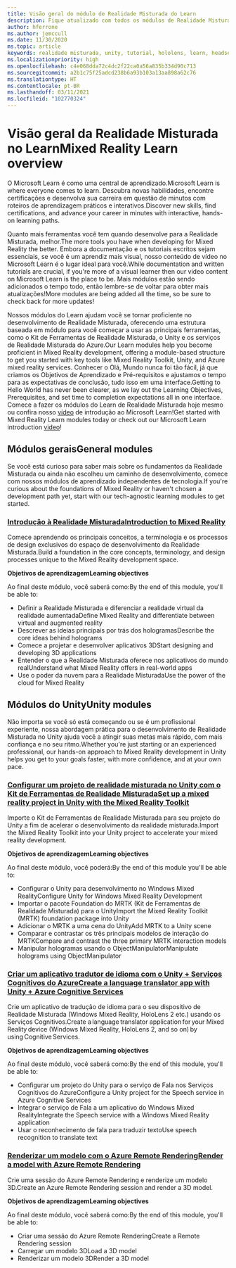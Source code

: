 ```yaml
---
title: Visão geral do módulo de Realidade Misturada do Learn
description: Fique atualizado com todos os módulos de Realidade Misturada disponível hospedados na plataforma Microsoft Learn.
author: hferrone
ms.author: jemccull
ms.date: 11/30/2020
ms.topic: article
keywords: realidade misturada, unity, tutorial, hololens, learn, headset de realidade misturada, headset do windows mixed reality, headset de realidade virtual, o que é a realidade virtual, o que é a realidade aumentada, MRTK, kit de ferramentas de realidade misturada, tradução de linguagem, Azure, serviços cognitivos do Azure, Microsoft Learn
ms.localizationpriority: high
ms.openlocfilehash: c4e068dda72c4dc2f22ca0a56a835b334d90c713
ms.sourcegitcommit: a2b1c75f25adcd238b6a93b103a13aa898a62c76
ms.translationtype: HT
ms.contentlocale: pt-BR
ms.lasthandoff: 03/11/2021
ms.locfileid: "102770324"
---
```

# <a name="mixed-reality-learn-overview"></a><span data-ttu-id="5acfc-104">Visão geral da Realidade Misturada no Learn</span><span class="sxs-lookup"><span data-stu-id="5acfc-104">Mixed Reality Learn overview</span></span>

<span data-ttu-id="5acfc-105">O Microsoft Learn é como uma central de aprendizado.</span><span class="sxs-lookup"><span data-stu-id="5acfc-105">Microsoft Learn is where everyone comes to learn.</span></span> <span data-ttu-id="5acfc-106">Descubra novas habilidades, encontre certificações e desenvolva sua carreira em questão de minutos com 	roteiros de aprendizagem práticos e interativos.</span><span class="sxs-lookup"><span data-stu-id="5acfc-106">Discover new skills, find certifications, and advance your career in minutes with interactive, hands-on learning paths.</span></span> 

<span data-ttu-id="5acfc-107">Quanto mais ferramentas você tem quando desenvolve para a Realidade Misturada, melhor.</span><span class="sxs-lookup"><span data-stu-id="5acfc-107">The more tools you have when developing for Mixed Reality the better.</span></span> <span data-ttu-id="5acfc-108">Embora a documentação e os tutoriais escritos sejam essenciais, se você é um aprendiz mais visual, nosso conteúdo de vídeo no Microsoft Learn é o lugar ideal para você.</span><span class="sxs-lookup"><span data-stu-id="5acfc-108">While documentation and written tutorials are crucial, if you're more of a visual learner then our video content on Microsoft Learn is the place to be.</span></span> <span data-ttu-id="5acfc-109">Mais módulos estão sendo adicionados o tempo todo, então lembre-se de voltar para obter mais atualizações!</span><span class="sxs-lookup"><span data-stu-id="5acfc-109">More modules are being added all the time, so be sure to check back for more updates!</span></span>

<span data-ttu-id="5acfc-110">Nossos módulos do Learn ajudam você se tornar proficiente no desenvolvimento de Realidade Misturada, oferecendo uma estrutura baseada em módulo para você começar a usar as principais ferramentas, como o Kit de Ferramentas de Realidade Misturada, o Unity e os serviços de Realidade Misturada do Azure.</span><span class="sxs-lookup"><span data-stu-id="5acfc-110">Our Learn modules help you become proficient in Mixed Reality development, offering a module-based structure to get you started with key tools like Mixed Reality Toolkit, Unity, and Azure mixed reality services.</span></span> <span data-ttu-id="5acfc-111">Conhecer o Olá, Mundo nunca foi tão fácil, já que criamos os Objetivos de Aprendizado e Pré-requisitos e ajustamos o tempo para as expectativas de conclusão, tudo isso em uma interface.</span><span class="sxs-lookup"><span data-stu-id="5acfc-111">Getting to Hello World has never been clearer, as we lay out the Learning Objectives, Prerequisites, and set time to completion expectations all in one interface.</span></span> <span data-ttu-id="5acfc-112">Comece a fazer os módulos do Learn de Realidade Misturada hoje mesmo ou confira nosso [vídeo](https://channel9.msdn.com/Blogs/One-Dev-Minute/What-is-Microsoft-Learn) de introdução ao Microsoft Learn!</span><span class="sxs-lookup"><span data-stu-id="5acfc-112">Get started with Mixed Reality Learn modules today or check out our Microsoft Learn introduction [video](https://channel9.msdn.com/Blogs/One-Dev-Minute/What-is-Microsoft-Learn)!</span></span>

## <a name="general-modules"></a><span data-ttu-id="5acfc-113">Módulos gerais</span><span class="sxs-lookup"><span data-stu-id="5acfc-113">General modules</span></span>

<span data-ttu-id="5acfc-114">Se você está curioso para saber mais sobre os fundamentos da Realidade Misturada ou ainda não escolheu um caminho de desenvolvimento, comece com nossos módulos de aprendizado independentes de tecnologia.</span><span class="sxs-lookup"><span data-stu-id="5acfc-114">If you're curious about the foundations of Mixed Reality or haven't chosen a development path yet, start with our tech-agnostic learning modules to get started.</span></span>

### <a name="introduction-to-mixed-reality"></a>[<span data-ttu-id="5acfc-115">Introdução à Realidade Misturada</span><span class="sxs-lookup"><span data-stu-id="5acfc-115">Introduction to Mixed Reality</span></span>](/learn/modules/intro-to-mixed-reality/)

<span data-ttu-id="5acfc-116">Comece aprendendo os principais conceitos, a terminologia e os processos de design exclusivos do espaço de desenvolvimento da Realidade Misturada.</span><span class="sxs-lookup"><span data-stu-id="5acfc-116">Build a foundation in the core concepts, terminology, and design processes unique to the Mixed Reality development space.</span></span>

<span data-ttu-id="5acfc-117">**Objetivos de aprendizagem**</span><span class="sxs-lookup"><span data-stu-id="5acfc-117">**Learning objectives**</span></span>

<span data-ttu-id="5acfc-118">Ao final deste módulo, você saberá como:</span><span class="sxs-lookup"><span data-stu-id="5acfc-118">By the end of this module, you'll be able to:</span></span>

* <span data-ttu-id="5acfc-119">Definir a Realidade Misturada e diferenciar a realidade virtual da realidade aumentada</span><span class="sxs-lookup"><span data-stu-id="5acfc-119">Define Mixed Reality and differentiate between virtual and augmented reality</span></span>
* <span data-ttu-id="5acfc-120">Descrever as ideias principais por trás dos hologramas</span><span class="sxs-lookup"><span data-stu-id="5acfc-120">Describe the core ideas behind holograms</span></span>
* <span data-ttu-id="5acfc-121">Comece a projetar e desenvolver aplicativos 3D</span><span class="sxs-lookup"><span data-stu-id="5acfc-121">Start designing and developing 3D applications</span></span>
* <span data-ttu-id="5acfc-122">Entender o que a Realidade Misturada oferece nos aplicativos do mundo real</span><span class="sxs-lookup"><span data-stu-id="5acfc-122">Understand what Mixed Reality offers in real-world apps</span></span>
* <span data-ttu-id="5acfc-123">Use o poder da nuvem para a Realidade Misturada</span><span class="sxs-lookup"><span data-stu-id="5acfc-123">Use the power of the cloud for Mixed Reality</span></span>

## <a name="unity-modules"></a><span data-ttu-id="5acfc-124">Módulos do Unity</span><span class="sxs-lookup"><span data-stu-id="5acfc-124">Unity modules</span></span>

<span data-ttu-id="5acfc-125">Não importa se você só está começando ou se é um profissional experiente, nossa abordagem prática para o desenvolvimento de Realidade Misturada no Unity ajuda você a atingir suas metas mais rápido, com mais confiança e no seu ritmo.</span><span class="sxs-lookup"><span data-stu-id="5acfc-125">Whether you're just starting or an experienced professional, our hands-on approach to Mixed Reality development in Unity helps you get to your goals faster, with more confidence, and at your own pace.</span></span>

### <a name="set-up-a-mixed-reality-project-in-unity-with-the-mixed-reality-toolkit"></a>[<span data-ttu-id="5acfc-126">Configurar um projeto de realidade misturada no Unity com o Kit de Ferramentas de Realidade Misturada</span><span class="sxs-lookup"><span data-stu-id="5acfc-126">Set up a mixed reality project in Unity with the Mixed Reality Toolkit</span></span>](/learn/modules/mixed-reality-toolkit-project-unity/)

<span data-ttu-id="5acfc-127">Importe o Kit de Ferramentas de Realidade Misturada para seu projeto do Unity a fim de acelerar o desenvolvimento da realidade misturada.</span><span class="sxs-lookup"><span data-stu-id="5acfc-127">Import the Mixed Reality Toolkit into your Unity project to accelerate your mixed reality development.</span></span>

<span data-ttu-id="5acfc-128">**Objetivos de aprendizagem**</span><span class="sxs-lookup"><span data-stu-id="5acfc-128">**Learning objectives**</span></span>

<span data-ttu-id="5acfc-129">Ao final deste módulo, você poderá:</span><span class="sxs-lookup"><span data-stu-id="5acfc-129">By the end of this module you'll be able to:</span></span>

* <span data-ttu-id="5acfc-130">Configurar o Unity para desenvolvimento no Windows Mixed Reality</span><span class="sxs-lookup"><span data-stu-id="5acfc-130">Configure Unity for Windows Mixed Reality Development</span></span>
* <span data-ttu-id="5acfc-131">Importar o pacote Foundation do MRTK (Kit de Ferramentas de Realidade Misturada) para o Unity</span><span class="sxs-lookup"><span data-stu-id="5acfc-131">Import the Mixed Reality Toolkit (MRTK) foundation package into Unity</span></span>
* <span data-ttu-id="5acfc-132">Adicionar o MRTK a uma cena do Unity</span><span class="sxs-lookup"><span data-stu-id="5acfc-132">Add MRTK to a Unity scene</span></span>
* <span data-ttu-id="5acfc-133">Comparar e contrastar os três principais modelos de interação do MRTK</span><span class="sxs-lookup"><span data-stu-id="5acfc-133">Compare and contrast the three primary MRTK interaction models</span></span>
* <span data-ttu-id="5acfc-134">Manipular hologramas usando o ObjectManipulator</span><span class="sxs-lookup"><span data-stu-id="5acfc-134">Manipulate holograms using ObjectManipulator</span></span>

### <a name="create-a-language-translator-app-with-unity--azure-cognitive-services"></a>[<span data-ttu-id="5acfc-135">Criar um aplicativo tradutor de idioma com o Unity + Serviços Cognitivos do Azure</span><span class="sxs-lookup"><span data-stu-id="5acfc-135">Create a language translator app with Unity + Azure Cognitive Services</span></span>](/learn/modules/create-language-translator-mixed-reality-application-unity-azure-cognitive-services/)

<span data-ttu-id="5acfc-136">Crie um aplicativo de tradução de idioma para o seu dispositivo de Realidade Misturada (Windows Mixed Reality, HoloLens 2 etc.) usando os Serviços Cognitivos.</span><span class="sxs-lookup"><span data-stu-id="5acfc-136">Create a language translator application for your Mixed Reality device (Windows Mixed Reality, HoloLens 2, and so on) by using Cognitive Services.</span></span>

<span data-ttu-id="5acfc-137">**Objetivos de aprendizagem**</span><span class="sxs-lookup"><span data-stu-id="5acfc-137">**Learning objectives**</span></span>

<span data-ttu-id="5acfc-138">Ao final deste módulo, você saberá como:</span><span class="sxs-lookup"><span data-stu-id="5acfc-138">By the end of this module, you'll be able to:</span></span>

* <span data-ttu-id="5acfc-139">Configurar um projeto do Unity para o serviço de Fala nos Serviços Cognitivos do Azure</span><span class="sxs-lookup"><span data-stu-id="5acfc-139">Configure a Unity project for the Speech service in Azure Cognitive Services</span></span>
* <span data-ttu-id="5acfc-140">Integrar o serviço de Fala a um aplicativo do Windows Mixed Reality</span><span class="sxs-lookup"><span data-stu-id="5acfc-140">Integrate the Speech service with a Windows Mixed Reality application</span></span>
* <span data-ttu-id="5acfc-141">Usar o reconhecimento de fala para traduzir texto</span><span class="sxs-lookup"><span data-stu-id="5acfc-141">Use speech recognition to translate text</span></span>

### <a name="render-a-model-with-azure-remote-rendering"></a>[<span data-ttu-id="5acfc-142">Renderizar um modelo com o Azure Remote Rendering</span><span class="sxs-lookup"><span data-stu-id="5acfc-142">Render a model with Azure Remote Rendering</span></span>](/learn/modules/render-model-azure-remote-rendering-unity/)

<span data-ttu-id="5acfc-143">Crie uma sessão do Azure Remote Rendering e renderize um modelo 3D.</span><span class="sxs-lookup"><span data-stu-id="5acfc-143">Create an Azure Remote Rendering session and render a 3D model.</span></span>

<span data-ttu-id="5acfc-144">**Objetivos de aprendizagem**</span><span class="sxs-lookup"><span data-stu-id="5acfc-144">**Learning objectives**</span></span>

<span data-ttu-id="5acfc-145">Ao final deste módulo, você saberá como:</span><span class="sxs-lookup"><span data-stu-id="5acfc-145">By the end of this module, you'll be able to:</span></span>

* <span data-ttu-id="5acfc-146">Criar uma sessão do Azure Remote Rendering</span><span class="sxs-lookup"><span data-stu-id="5acfc-146">Create a Remote Rendering session</span></span>
* <span data-ttu-id="5acfc-147">Carregar um modelo 3D</span><span class="sxs-lookup"><span data-stu-id="5acfc-147">Load a 3D model</span></span>
* <span data-ttu-id="5acfc-148">Renderizar um modelo 3D</span><span class="sxs-lookup"><span data-stu-id="5acfc-148">Render a 3D model</span></span>